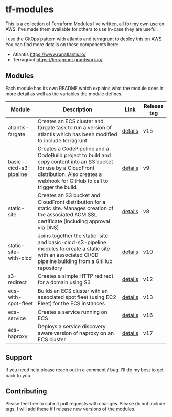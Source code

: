 # tf-modules

This is a collection of Terraform Modules I've written, all for my own use on AWS.  I've made them available for others to use in-case they are useful.

I use the GitOps pattern with atlantis and terragrunt to deploy this on AWS.  You can find more details on these components here:

* Atlantis https://www.runatlantis.io/
* Terragrunt https://terragrunt.gruntwork.io/

## Modules
Each module has its own README which explains what the module does in more detail as well as the variables the module defines.

Module | Description | Link | Release tag
--- | --- | --- | ---
atlantis-fargate | Creates an ECS cluster and fargate task to run a version of atlantis which has been modified to include terragrunt | [details](modules/atlantis-fargate/README.md) | v15
basic-cicd-s3-pipeline | Creates a CodePipeline and a CodeBuild project to build and copy content into an S3 bucket for use by a CloudFront distribution.  Also creates a webhook for GitHub to call to trigger the build. | [details](modules/basic-cicd-s3-pipeline/README.md) | v9
static-site | Creates an S3 bucket and CloudFront distribution for a static site.  Manages creation of the associated ACM SSL certificate (including approval via DNS) | [details](modules/static-site/README.md) | v8
static-site-with-cicd | Joins together the static-site and basic-cicd-s3-pipeline modules to create a static site with an associated CI/CD pipeline building from a GitHub repository | [details](modules/static-site-with-cicd/README.md) | v10
s3-redirect | Creates a simple HTTP redirect for a domain using S3 | [details](modules/s3-redirect/README.md) | v12
ecs-with-spot-fleet | Builds an ECS cluster with an associated spot fleet (using EC2 Fleet) for the ECS instances | [details](modules/ecs-with-spot-fleet/README.md) | v13
ecs-service | Creates a service running on ECS | [details](modules/ecs-service/README.md) | v16
ecs-haproxy | Deploys a service discovery aware version of haproxy on an ECS cluster | [details](modules/ecs-haproxy/README.md) | v17

## Support
If you need help please reach out in a comment / bug.  I'll do my best to get back to you.

## Contributing
Please feel free to submit pull requests with changes.  Please do not include tags, I will add these if I release new versions of the modules.